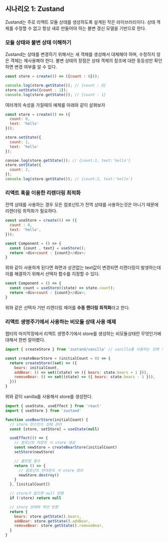 ## 시나리오 1: Zustand

Zustand는 주로 리액트 모듈 상태를 생성하도록 설계된 작은 라이브러리이다. 상태 객체를 수정할 수 없고 항상 새로 만들어야 하는 불변 갱신 모델을 기반으로 한다.

### 모듈 상태와 불변 상태 이해하기 

Zustand는 상태를 변경하기 위해서는 새 객체를 생성해서 대체해야 하며, 수정하지 않은 객체는 재사용해야 한다. 불변 상태의 장점은 상태 객체의 참조에 대한 동등성만 확인하면 변경 여부를 알 수 있다.

```js
const store = create(() => ({count : 0}));

console.log(store.getState()); // {count : 0}
store.setState({count : 1});
console.log(store.getState()); // {count : 1}
```

여러개의 속성을 가질때의 예제를 아래와 같이 살펴보자 

```js
const store = create(() => ({
  count: 0,
  text: 'hello'
}));

store.setState({
  count: 1,
  text: 'hello'
});

consoe.log(store.getState()); // {count:1, text:'hello'}
store.setState({
  count: 2,
});
console.log(store.getState()); // {count:2, text:'hello'}
```

### 리액트 훅을 이용한 리렌더링 최적화

전역 상태를 사용하는 경우 모든 컴포넌트가 전역 상태를 사용하는것은 아니기 때문에 리렌더링 최적화가 필요하다.

```js
const useStore = create(() => ({
  count : 0,
  text: 'hello',
}));

const Component = () => {
  const {count , text} = useStore();
  return <div>count : {count}</div>;
}
```

위와 같이 사용하게 된다면 화면과 상관없는 text값이 변경되면 리렌더링이 발생하는데 이를 해결하기 위해서 선택자 함수를 지정할 수 있다.

```js
const Component = () => {
  const count = useStore((state) => state.count);
  return <div>count : {count}</div>;
}
```
위와 같은 선택자 기반 리렌더링 제어를 **수동 렌더링 최적화**라고 한다.

### 리액트 생명주기에서 사용하는 비모듈 상태 사용 예제

챕터의 마지막장에서 리액트 생명주기에서 store를 생성하는 비모듈상태란 무엇인가에 대해서 한번 알아봤다. 

```js
import { createStore } from 'zustand/vanilla' // vanilla를 사용하는 것에 주목

const createBearStore = (initialCount = 0) => {
  return createStore((set) => ({
    bears: initialCount,
    addBear: () => set((state) => ({ bears: state.bears + 1 })),
    removeBear: () => set((state) => ({ bears: state.bears - 1 })),
  }))
}
```

위와 같이 vanilla를 사용해서 store를 생성한다. 


```js
import { useState, useEffect } from 'react'
import { useStore } from 'zustand'

function useBearStore(initialCount) {
  // store 인스턴스 상태 관리
  const [store, setStore] = useState(null)

  useEffect(() => {
    // 컴포넌트 마운트 시 store 생성
    const newStore = createBearStore(initialCount)
    setStore(newStore)

    // 클린업 함수
    return () => {
      // 컴포넌트 언마운트 시 store 정리
      newStore.destroy()
    }
  }, [initialCount])

  // store가 없으면 null 반환
  if (!store) return null

  // store 상태와 액션 반환
  return {
    bears: store.getState().bears,
    addBear: store.getState().addBear,
    removeBear: store.getState().removeBear,
  }
}
```









